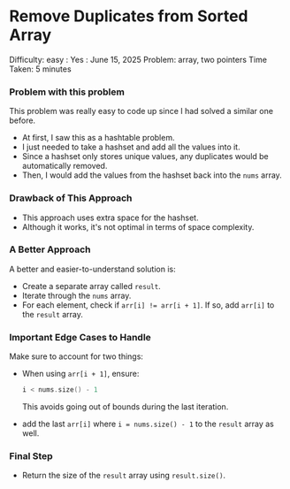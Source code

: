 # Remove Duplicates from Sorted Array

Difficulty: easy
 : Yes
: June 15, 2025
Problem: array, two pointers
Time Taken: 5 minutes

### Problem with this problem

This problem was really easy to code up since I had solved a similar one before.

- At first, I saw this as a hashtable problem.
- I just needed to take a hashset and add all the values into it.
- Since a hashset only stores unique values, any duplicates would be automatically removed.
- Then, I would add the values from the hashset back into the `nums` array.

### Drawback of This Approach

- This approach uses extra space for the hashset.
- Although it works, it's not optimal in terms of space complexity.

### A Better Approach

A better and easier-to-understand solution is:

- Create a separate array called `result`.
- Iterate through the `nums` array.
- For each element, check if `arr[i] != arr[i + 1]`. If so, add `arr[i]` to the `result` array.

### Important Edge Cases to Handle

Make sure to account for two things:

- When using `arr[i + 1]`, ensure:
    
    ```cpp
    i < nums.size() - 1
    
    ```
    
    This avoids going out of bounds during the last iteration.
    
- add the last `arr[i]` where `i = nums.size() - 1` to the `result` array as well.

### Final Step

- Return the size of the `result` array using `result.size()`.